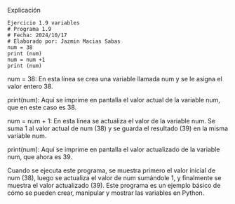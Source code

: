 Explicación
```
Ejercicio 1.9 variables
# Programa 1.9 
# Fecha: 2024/10/17
# Elaborado por: Jazmin Macias Sabas 
num = 38
print (num)
num = num +1
print (num)
```
num = 38:
En esta línea se crea una variable llamada num y se le asigna el valor entero 38.

print(num):
Aquí se imprime en pantalla el valor actual de la variable num, que en este caso es 38.

num = num + 1:
En esta línea se actualiza el valor de la variable num. Se suma 1 al valor actual de num (38) y se guarda el resultado (39) en la misma variable num.

print(num):
Aquí se imprime en pantalla el valor actualizado de la variable num, que ahora es 39.

Cuando se ejecuta este programa, se muestra primero el valor inicial de num (38), luego se actualiza el valor de num sumándole 1, y finalmente se muestra el valor actualizado (39). Este programa es un ejemplo básico de cómo se pueden crear, manipular y mostrar las variables en Python.
